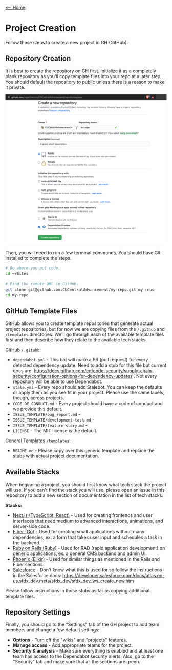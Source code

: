 [<-- Home](/readme.md)

# Project Creation

Follow these steps to create a new project in GH (GitHub).

## Repository Creation

It is best to create the repository on GH first. Initialize it as a completely blank repository as
you'll copy template files into your repo at a later step. You should default the repository to
public unless there is a reason to make it private.

![screenshot](../../assets/project-creation.png)

Then, you will need to run a few terminal commands. You should have Git installed to complete the
steps.

```bash
# Go where you put code.
cd ~/Sites

# Find the remote URL in GitHub.
git clone git@github.com:CUCentralAdvancement/my-repo.git my-repo
cd my-repo
```

## GitHub Template Files

GitHub allows you to create template repositories that generate actual project repositories, but for
now we are copying files from the `/.github` and `/templates` directories. We'll go through each of
the available template files first and then describe how they relate to the available tech stacks.

GitHub `/.gituhb`:

- `dependabot.yml` - This bot will make a PR (pull request) for every detected dependency update.
  Need to add a stub for this file but current docs are:
  https://docs.github.com/en/code-security/supply-chain-security/configuration-options-for-dependency-updates
  . Not every repository will be able to use Dependabot.
- `stale.yml` - Every repo should add Stalebot. You can keep the defaults or apply them as you see
  fit in your project. Please use the same labels, though, across projects.
- `CODE_OF_CONDUCT.md` - Every project should have a code of conduct and we provide this default.
- `ISSUE_TEMPLATE/bug_report.md` -
- `ISSUE_TEMPLATE/development-task.md` -
- `ISSUE_TEMPLATE/feature-story.md` -
- `LICENSE` - The MIT license is the default.

General Templates `/templates`:

- `README.md` - Please copy over this generic template and replace the stubs with actual project
  documentation.

## Available Stacks

When beginning a project, you should first know what tech stack the project will use. If you can't
find the stack you will use, please open an issue in this repository to add a new section of
documentation in the list of tech stacks.

**Stacks:**

- [Next.js (TypeScript, React)](../frontend/nextjs.md) - Used for creating frontends and user
  interfaces that need medium to advanced interactions, animations, and server-side code.
- [Fiber (Go)](../backend/go.md) - Used for creating small applications without many dependencies,
  ex. a form that takes user input and schedules a task in the backend.
- [Ruby on Rails (Ruby)](../backend/rails.md) - Used for RAD (rapid application development)
  on generic applications, ex. a general CMS backend and admin UI.
- [Phoenix (Elixir)](../backend/rails.md) - Used for similar things as mentioned in the Rails and
  Fiber sections.
- [Salesforce](#need-stub) - Don't know what this is used for so follow the instructions in the
  Salesforce docs:
  https://developer.salesforce.com/docs/atlas.en-us.sfdx_dev.meta/sfdx_dev/sfdx_dev_ws_create_new.htm

Please follow instructions in those stubs as far as copying additional template files.

## Repository Settings

Finally, you should go to the "Settings" tab of the GH project to add team members and change a few
default settings:

- **Options** - Turn off the "wikis" and "projects" features.
- **Manage access** - Add appropriate teams for the project.
- **Security & analysis** - Make sure everything is enabled and at least one team has access to the
  Dependabot security alerts. Also, go to the "Security" tab and make sure that all the sections are
  green.
